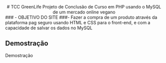 <div align="center">
# TCC GreenLife
Projeto de Conclusão de Curso em PHP usando o MySQL de um mercado online vegano
</div>
### - OBJETIVO DO SITE
###- Fazer a compra de um produto através da plataforma pag seguro usando HTML e CSS para o front-end, e com a capacidade de salvar os dados no MySQL

## Demostração

Demostração

